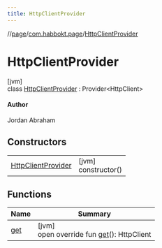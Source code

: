 ```yaml
---
title: HttpClientProvider
---
```

//[page](../../../index.html)/[com.habbokt.page](../index.html)/[HttpClientProvider](index.html)



# HttpClientProvider



[jvm]\
class [HttpClientProvider](index.html) : Provider&lt;HttpClient&gt; 

#### Author



Jordan Abraham



## Constructors


| | |
|---|---|
| [HttpClientProvider](-http-client-provider.html) | [jvm]<br>constructor() |


## Functions


| Name | Summary |
|---|---|
| [get](get.html) | [jvm]<br>open override fun [get](get.html)(): HttpClient |

